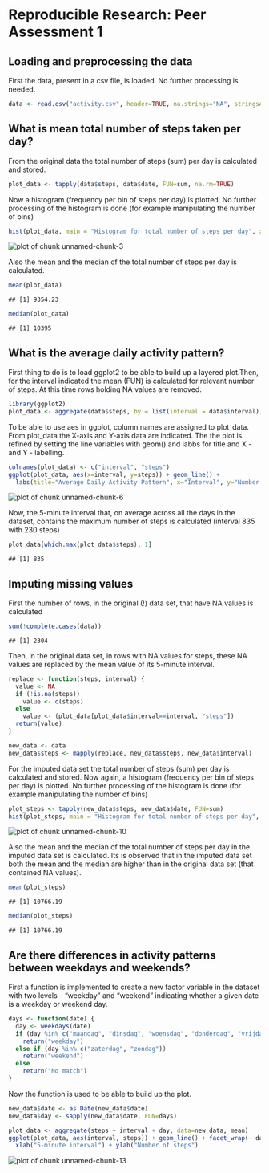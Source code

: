 Reproducible Research: Peer Assessment 1
========================================================

## Loading and preprocessing the data
First the data, present in a csv file, is loaded. No further processing is needed.


```r
data <- read.csv("activity.csv", header=TRUE, na.strings="NA", stringsAsFactors=FALSE)
```

## What is mean total number of steps taken per day?
From the original data the total number of steps (sum) per day is calculated and stored.


```r
plot_data <- tapply(data$steps, data$date, FUN=sum, na.rm=TRUE)
```

Now a histogram (frequency per bin of steps per day) is plotted. No further processing of the histogram is done (for example manipulating the number of bins)


```r
hist(plot_data, main = "Histogram for total number of steps per day", xlab = "Total number of steps per day")
```

![plot of chunk unnamed-chunk-3](figure/unnamed-chunk-3-1.png) 

Also the mean and the median of the total number of steps per day is calculated.


```r
mean(plot_data)
```

```
## [1] 9354.23
```

```r
median(plot_data)
```

```
## [1] 10395
```

## What is the average daily activity pattern?
First thing to do is to load ggplot2 to be able to build up a layered plot.Then, for the interval indicated the mean (FUN) is calculated for relevant number of steps. At this time rows holding NA values are removed.


```r
library(ggplot2)
plot_data <- aggregate(data$steps, by = list(interval = data$interval), FUN=mean, na.rm=TRUE)
```

To be able to use aes in ggplot, column names are assigned to plot_data. From plot_data the X-axis and Y-axis data are indicated. The the plot is refined by setting the line variables with geom() and labbs for title and X - and Y - labelling.


```r
colnames(plot_data) <- c("interval", "steps")
ggplot(plot_data, aes(x=interval, y=steps)) + geom_line() +  
  labs(title="Average Daily Activity Pattern", x="Interval", y="Number of steps")
```

![plot of chunk unnamed-chunk-6](figure/unnamed-chunk-6-1.png) 

Now, the 5-minute interval that, on average across all the days in the dataset, contains the maximum number of steps is calculated (interval 835 with 230 steps)


```r
plot_data[which.max(plot_data$steps), 1]
```

```
## [1] 835
```

## Imputing missing values
First the number of rows, in the original (!) data set, that have NA values is calculated

```r
sum(!complete.cases(data))
```

```
## [1] 2304
```

Then, in the original data set, in rows with NA values for steps, these NA values are replaced by the mean value of its 5-minute interval.

```r
replace <- function(steps, interval) {
  value <- NA
  if (!is.na(steps))
    value <- c(steps)
  else
    value <- (plot_data[plot_data$interval==interval, "steps"])
  return(value)
}

new_data <- data
new_data$steps <- mapply(replace, new_data$steps, new_data$interval)
```

For the imputed data set the total number of steps (sum) per day is calculated and stored. Now again, a histogram (frequency per bin of steps per day) is plotted. No further processing of the histogram is done (for example manipulating the number of bins)


```r
plot_steps <- tapply(new_data$steps, new_data$date, FUN=sum)
hist(plot_steps, main = "Histogram for total number of steps per day", xlab = "Total number of steps per day")
```

![plot of chunk unnamed-chunk-10](figure/unnamed-chunk-10-1.png) 

Also the mean and the median of the total number of steps per day in the imputed data set is calculated. Its is observed that in the imputed data set both the mean and the median are higher than in the original data set (that contained NA values).


```r
mean(plot_steps)
```

```
## [1] 10766.19
```

```r
median(plot_steps)
```

```
## [1] 10766.19
```

## Are there differences in activity patterns between weekdays and weekends?
First a function is implemented to create a new factor variable in the dataset with two levels – “weekday” and “weekend” indicating whether a given date is a weekday or weekend day.


```r
days <- function(date) {
  day <- weekdays(date)
  if (day %in% c("maandag", "dinsdag", "woensdag", "donderdag", "vrijdag"))
    return("weekday")
  else if (day %in% c("zaterdag", "zondag"))
    return("weekend")
  else 
    return("No match")
}
```

Now the function is used to be able to build up the plot. 

```r
new_data$date <- as.Date(new_data$date)
new_data$day <- sapply(new_data$date, FUN=days)

plot_data <- aggregate(steps ~ interval + day, data=new_data, mean)
ggplot(plot_data, aes(interval, steps)) + geom_line() + facet_wrap(~ day, nrow=2) +
  xlab("5-minute interval") + ylab("Number of steps")
```

![plot of chunk unnamed-chunk-13](figure/unnamed-chunk-13-1.png) 
